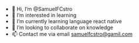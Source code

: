 - 👋 Hi, I’m @SamuelFCstro
- 👀 I’m interested in learning
- 🌱 I’m currently learning language react native
- 💞️ I’m looking to collaborate on knowledge
- 📫 Contact me via email samuelfcstro@gamil.com

<!---
SamuelFCstro/SamuelFCstro is a ✨ special ✨ repository because its `README.md` (this file) appears on your GitHub profile.
You can click the Preview link to take a look at your changes.
--->
